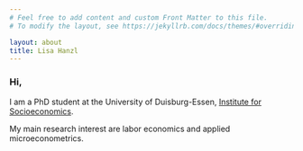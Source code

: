 ```yaml
---
# Feel free to add content and custom Front Matter to this file.
# To modify the layout, see https://jekyllrb.com/docs/themes/#overriding-theme-defaults

layout: about
title: Lisa Hanzl
---
```


### Hi,

I am a PhD student at the University of Duisburg-Essen, [Institute for Socioeconomics](https://www.uni-due.de/soziooekonomie/hanzl).

My main research interest are labor economics and applied microeconometrics.
